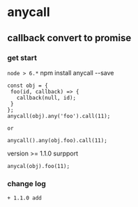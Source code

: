 # anycall
  callback convert to promise
--------
### get start
 `node > 6.*`
 npm install anycall --save
 ```
 const obj = {
  foo(id, callback) => {
    callback(null, id);
  }
 }; 
 anycall(obj).any('foo').call(11);

 or

 anycall().any(obj.foo).call(11);
 ```
 
 version >= 1.1.0 surpport
 ```
 anycal(obj).foo(11);
 
 ```
 
### change log
    + 1.1.0 add 